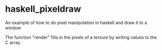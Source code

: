 # haskell_pixeldraw
An example of how to do pixel manipulation in haskell and draw it to a window

The function "render" fills in the pixels of a texture by writing values to the C array.
